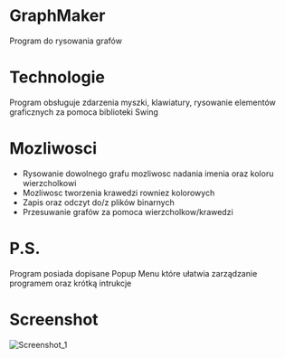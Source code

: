 # GraphMaker
Program do rysowania grafów
# Technologie
Program obsługuje zdarzenia myszki, klawiatury, rysowanie elementów graficznych za pomoca biblioteki Swing 
# Mozliwosci
- Rysowanie dowolnego grafu mozliwosc nadania imenia oraz koloru wierzcholkowi
- Mozliwosc tworzenia krawedzi rowniez kolorowych
- Zapis oraz odczyt do/z plików binarnych
- Przesuwanie grafów za pomoca wierzcholkow/krawedzi
# P.S.
Program posiada dopisane Popup Menu które ułatwia zarządzanie programem oraz krótką intrukcje
# Screenshot
![Screenshot_1](https://user-images.githubusercontent.com/19534189/101166195-8e693b00-3640-11eb-8dd1-821219e926dd.png)
